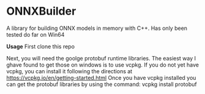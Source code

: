 # ONNXBuilder
A library for building ONNX models in memory with C++.
Has only been tested do far on Win64

**Usage**
First clone this repo

Next, you will need the goolge protobuf runtime libraries.
The easiest way I ghave found to get those on windows is to use vcpkg.
If you do not yet have vcpkg, you can install it following the directions
at https://vcpkg.io/en/getting-started.html
Once you have vcpkg installed you can get the protobuf libraries by using
the command:  vcpkg install protobuf


